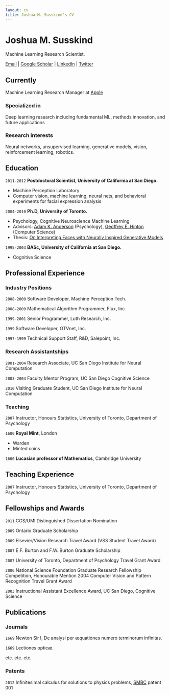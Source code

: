 ```yaml
---
layout: cv
title: Joshua M. Susskind's CV
---
```

# Joshua M. Susskind
Machine Learning Research Scientist.

<div id="webaddress">
<a href="mailto:jsusskind[at]apple[dot]com">Email</a>
| <a href="https://scholar.google.com/citations?hl=en&user=Sv2TGqsAAAAJ">Google Scholar</a>
| <a href="https://www.linkedin.com/in/joshua-susskind-8ab2ab5/">LinkedIn</a>
| <a href="https://twitter.com/jsusskin">Twitter</a>
</div>


## Currently

Machine Learning Research Manager at <a href="apple.com">Apple</a>

### Specialized in

Deep learning research including fundamental ML, methods innovation, and future applications


### Research interests

Neural networks, unsupervised learning, generative models, vision, reinforcement learning, robotics.


## Education

`2011-2012`
__Postdoctoral Scientist, University of California at San Diego.__

- Machine Perception Laboratory
- Computer vision, machine learning, neural nets, and behavioral experiments for facial expression analysis

`2004-2010`
__Ph.D, University of Toronto.__

- Psychology, Cognitive Neuroscience Machine Learning
- Advisors: [Adam K. Anderson](https://www.human.cornell.edu/people/aka47) (Psychology), [Geoffrey E. Hinton](https://www.cs.toronto.edu/~hinton/) (Computer Science)
- Thesis: [On Interpreting Faces with Neurally Inspired Generative Models](https://tspace.library.utoronto.ca/bitstream/1807/29884/6/Susskind_Joshua_M_201106_PhD_thesis.pdf)


`1995-2003`
__BASc, University of California at San Diego.__

- Cognitive Science


## Professional Experience

### Industry Positions

`2008-2009` Software Developer, Machine Perception Tech.

`2008-2009` Mathematical Algorithm Programmer, Flux, Inc.

`1999-2001` Senior Programmer, Luth Research, Inc.

`1999` Software Developer, OTVnet, Inc.

`1997-1999` Technical Support Staff, R&D, Salepoint, Inc.

### Research Assistantships

`2001-2004` Research Associate, UC San Diego Institute for Neural Computation

`2003-2004` Faculty Mentor Program, UC San Diego Cognitive Science

`2010` Visiting Graduate Student, UC San Diego Institute for Neural Computation


### Teaching

`2007`
Instructor, Honours Statistics, University of Toronto, Department of Psychology


`1600`
__Royal Mint__, London

- Warden
- Minted coins

`1600`
__Lucasian professor of Mathematics__, Cambridge University


## Teaching Experience

`2007`
Instructor, Honours Statistics, University of Toronto, Department of Psychology


## Fellowships and Awards
`2011` CGS/UMI Distinguished Dissertation Nomination

`2009` Ontario Graduate Scholarship

`2009` Elsevier/Vision Research Travel Award (VSS Student Travel Award)

`2007` E.F. Burton and F.W. Burton Graduate Scholarship

`2007` University of Toronto, Department of Psychology Travel Grant Award

`2006` National Science Foundation Graduate Research Fellowship Competition, Honourable Mention 2004 Computer Vision and Pattern Recognition Travel Grant Award

`2003` Instructional Assistant Excellence Award, UC San Diego, Cognitive Science


## Publications

<!-- A list is also available [online](http://scholar.google.co.uk/citations?user=LTOTl0YAAAAJ) -->

### Journals

`1669`
Newton Sir I, De analysi per æquationes numero terminorum infinitas. 

`1669`
Lectiones opticæ.

etc. etc. etc.

### Patents

`2012`
Infinitesimal calculus for solutions to physics problems, [SMBC](http://www.techdirt.com/articles/20121011/09312820678/if-patents-had-been-around-time-newton.shtml) patent 001


<!-- ### Footer

Last updated: May 2013 -->


